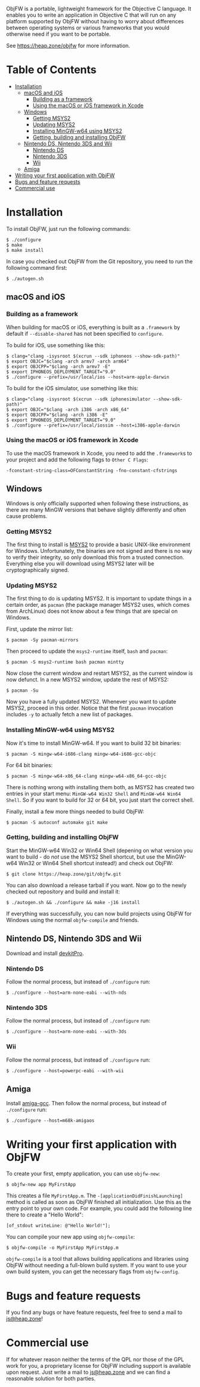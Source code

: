 ObjFW is a portable, lightweight framework for the Objective C language. It
enables you to write an application in Objective C that will run on any
platform supported by ObjFW without having to worry about differences between
operating systems or various frameworks that you would otherwise need if you
want to be portable.

See https://heap.zone/objfw for more information.


Table of Contents
=================

 * [Installation](#installation)
   * [macOS and iOS](#macos-and-ios)
     * [Building as a framework](#building-as-a-framework)
     * [Using the macOS or iOS framework in Xcode](#using-the-macos-or-ios-framework-in-xcode)
   * [Windows](#windows)
     * [Getting MSYS2](#getting-msys2)
     * [Updating MSYS2](#updating-msys2)
     * [Installing MinGW-w64 using MSYS2](#installing-mingw-w64-using-msys2)
     * [Getting, building and installing ObjFW](#getting-building-and-installing-objfw)
   * [Nintendo DS, Nintendo 3DS and Wii](#nintendo-ds-nintendo-3ds-and-wii)
     * [Nintendo DS](#nintendo-ds)
     * [Nintendo 3DS](#nintendo-3ds)
     * [Wii](#wii)
   * [Amiga](#amiga)
 * [Writing your first application with ObjFW](#writing-your-first-application-with-objfw)
 * [Bugs and feature requests](#bugs-and-feature-requests)
 * [Commercial use](#commercial-use)


Installation
============

  To install ObjFW, just run the following commands:

    $ ./configure
    $ make
    $ make install

  In case you checked out ObjFW from the Git repository, you need to run the
  following command first:

    $ ./autogen.sh

macOS and iOS
-------------

### Building as a framework

  When building for macOS or iOS, everything is built as a `.framework` by
  default if `--disable-shared` has not been specified to `configure`.

  To build for iOS, use something like this:

    $ clang="clang -isysroot $(xcrun --sdk iphoneos --show-sdk-path)"
    $ export OBJC="$clang -arch armv7 -arch arm64"
    $ export OBJCPP="$clang -arch armv7 -E"
    $ export IPHONEOS_DEPLOYMENT_TARGET="9.0"
    $ ./configure --prefix=/usr/local/ios --host=arm-apple-darwin

  To build for the iOS simulator, use something like this:

    $ clang="clang -isysroot $(xcrun --sdk iphonesimulator --show-sdk-path)"
    $ export OBJC="$clang -arch i386 -arch x86_64"
    $ export OBJCPP="$clang -arch i386 -E"
    $ export IPHONEOS_DEPLOYMENT_TARGET="9.0"
    $ ./configure --prefix=/usr/local/iossim --host=i386-apple-darwin

### Using the macOS or iOS framework in Xcode

  To use the macOS framework in Xcode, you need to add the `.framework`s to
  your project and add the following flags to `Other C Flags`:

    -fconstant-string-class=OFConstantString -fno-constant-cfstrings

Windows
-------

  Windows is only officially supported when following these instructions, as
  there are many MinGW versions that behave slightly differently and often
  cause problems.

### Getting MSYS2

  The first thing to install is [MSYS2](https://www.msys2.org) to provide a
  basic UNIX-like environment for Windows. Unfortunately, the binaries are not
  signed and there is no way to verify their integrity, so only download this
  from a trusted connection. Everything else you will download using MSYS2
  later will be cryptographically signed.

### Updating MSYS2

  The first thing to do is updating MSYS2. It is important to update things in
  a certain order, as `pacman` (the package manager MSYS2 uses, which comes
  from ArchLinux) does not know about a few things that are special on Windows.

  First, update the mirror list:

    $ pacman -Sy pacman-mirrors

  Then proceed to update the `msys2-runtime` itself, `bash` and `pacman`:

    $ pacman -S msys2-runtime bash pacman mintty

  Now close the current window and restart MSYS2, as the current window is now
  defunct. In a new MSYS2 window, update the rest of MSYS2:

    $ pacman -Su

  Now you have a fully updated MSYS2. Whenever you want to update MSYS2,
  proceed in this order. Notice that the first `pacman` invocation includes
  `-y` to actually fetch a new list of packages.

### Installing MinGW-w64 using MSYS2

  Now it's time to install MinGW-w64. If you want to build 32 bit binaries:

    $ pacman -S mingw-w64-i686-clang mingw-w64-i686-gcc-objc

  For 64 bit binaries:

    $ pacman -S mingw-w64-x86_64-clang mingw-w64-x86_64-gcc-objc

  There is nothing wrong with installing them both, as MSYS2 has created two
  entries in your start menu: `MinGW-w64 Win32 Shell` and `MinGW-w64 Win64
  Shell`. So if you want to build for 32 or 64 bit, you just start the correct
  shell.

  Finally, install a few more things needed to build ObjFW:

    $ pacman -S autoconf automake git make

### Getting, building and installing ObjFW

  Start the MinGW-w64 Win32 or Win64 Shell (depening on what version you want
  to build - do *not* use the MSYS2 Shell shortcut, but use the MinGW-w64 Win32
  or Win64 Shell shortcut instead!) and check out ObjFW:

    $ git clone https://heap.zone/git/objfw.git

  You can also download a release tarball if you want. Now go to the newly
  checked out repository and build and install it:

    $ ./autogen.sh && ./configure && make -j16 install

  If everything was successfully, you can now build projects using ObjFW for
  Windows using the normal `objfw-compile` and friends.

Nintendo DS, Nintendo 3DS and Wii
---------------------------------

  Download and install [devkitPro](https://devkitpro.org/wiki/Getting_Started).

### Nintendo DS

  Follow the normal process, but instead of `./configure` run:

    $ ./configure --host=arm-none-eabi --with-nds

### Nintendo 3DS

  Follow the normal process, but instead of `./configure` run:

    $ ./configure --host=arm-none-eabi --with-3ds

### Wii

  Follow the normal process, but instead of `./configure` run:

    $ ./configure --host=powerpc-eabi --with-wii

Amiga
-----

  Install [amiga-gcc](https://github.com/bebbo/amiga-gcc). Then follow the
  normal process, but instead of `./configure` run:

    $ ./configure --host=m68k-amigaos


Writing your first application with ObjFW
=========================================

  To create your first, empty application, you can use `objfw-new`:

    $ objfw-new app MyFirstApp

  This creates a file `MyFirstApp.m`. The `-[applicationDidFinishLaunching]`
  method is called as soon as ObjFW finished all initialization. Use this as
  the entry point to your own code. For example, you could add the following
  line there to create a "Hello World":

    [of_stdout writeLine: @"Hello World!"];

  You can compile your new app using `objfw-compile`:

    $ objfw-compile -o MyFirstApp MyFirstApp.m

  `objfw-compile` is a tool that allows building applications and libraries
  using ObjFW without needing a full-blown build system. If you want to use
  your own build system, you can get the necessary flags from `objfw-config`.


Bugs and feature requests
=========================

  If you find any bugs or have feature requests, feel free to send a mail to
  js@heap.zone!


Commercial use
==============

  If for whatever reason neither the terms of the QPL nor those of the GPL work
  for you, a proprietary license for ObjFW including support is available upon
  request. Just write a mail to js@heap.zone and we can find a reasonable
  solution for both parties.
